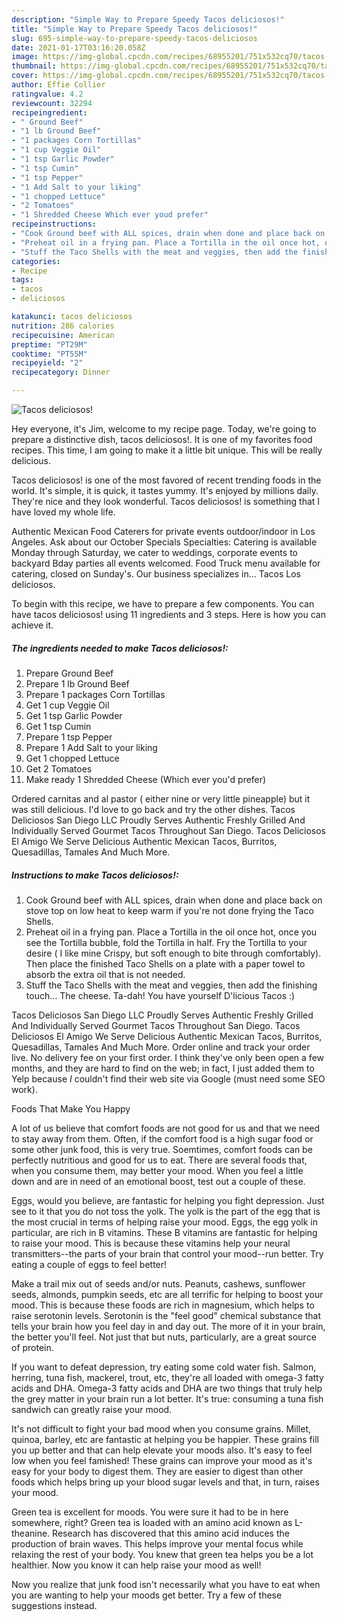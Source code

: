 ```yaml
---
description: "Simple Way to Prepare Speedy Tacos deliciosos!"
title: "Simple Way to Prepare Speedy Tacos deliciosos!"
slug: 695-simple-way-to-prepare-speedy-tacos-deliciosos
date: 2021-01-17T03:16:20.058Z
image: https://img-global.cpcdn.com/recipes/68955201/751x532cq70/tacos-deliciosos-recipe-main-photo.jpg
thumbnail: https://img-global.cpcdn.com/recipes/68955201/751x532cq70/tacos-deliciosos-recipe-main-photo.jpg
cover: https://img-global.cpcdn.com/recipes/68955201/751x532cq70/tacos-deliciosos-recipe-main-photo.jpg
author: Effie Collier
ratingvalue: 4.2
reviewcount: 32294
recipeingredient:
- " Ground Beef"
- "1 lb Ground Beef"
- "1 packages Corn Tortillas"
- "1 cup Veggie Oil"
- "1 tsp Garlic Powder"
- "1 tsp Cumin"
- "1 tsp Pepper"
- "1 Add Salt to your liking"
- "1 chopped Lettuce"
- "2 Tomatoes"
- "1 Shredded Cheese Which ever youd prefer"
recipeinstructions:
- "Cook Ground beef with ALL spices, drain when done and place back on stove top on low heat to keep warm if you&#39;re not done frying the Taco Shells."
- "Preheat oil in a frying pan. Place a Tortilla in the oil once hot, once you see the Tortilla bubble, fold the Tortilla in half. Fry the Tortilla to your desire ( I like mine Crispy, but soft enough to bite through comfortably). Then place the finished Taco Shells on a plate with a paper towel to absorb the extra oil that is not needed."
- "Stuff the Taco Shells with the meat and veggies, then add the finishing touch... The cheese. Ta-dah! You have yourself D&#39;licious Tacos :)"
categories:
- Recipe
tags:
- tacos
- deliciosos

katakunci: tacos deliciosos 
nutrition: 286 calories
recipecuisine: American
preptime: "PT29M"
cooktime: "PT55M"
recipeyield: "2"
recipecategory: Dinner

---
```



![Tacos deliciosos!](https://img-global.cpcdn.com/recipes/68955201/751x532cq70/tacos-deliciosos-recipe-main-photo.jpg)

Hey everyone, it's Jim, welcome to my recipe page. Today, we're going to prepare a distinctive dish, tacos deliciosos!. It is one of my favorites food recipes. This time, I am going to make it a little bit unique. This will be really delicious.

Tacos deliciosos! is one of the most favored of recent trending foods in the world. It's simple, it is quick, it tastes yummy. It's enjoyed by millions daily. They're nice and they look wonderful. Tacos deliciosos! is something that I have loved my whole life.

Authentic Mexican Food Caterers for private events outdoor/indoor in Los Angeles. Ask about our October Specials Specialties: Catering is available Monday through Saturday, we cater to weddings, corporate events to backyard Bday parties all events welcomed. Food Truck menu available for catering, closed on Sunday&#39;s. Our business specializes in… Tacos Los deliciosos.


To begin with this recipe, we have to prepare a few components. You can have tacos deliciosos! using 11 ingredients and 3 steps. Here is how you can achieve it.

<!--inarticleads1-->

##### The ingredients needed to make Tacos deliciosos!:

1. Prepare  Ground Beef
1. Prepare 1 lb Ground Beef
1. Prepare 1 packages Corn Tortillas
1. Get 1 cup Veggie Oil
1. Get 1 tsp Garlic Powder
1. Get 1 tsp Cumin
1. Prepare 1 tsp Pepper
1. Prepare 1 Add Salt to your liking
1. Get 1 chopped Lettuce
1. Get 2 Tomatoes
1. Make ready 1 Shredded Cheese (Which ever you&#39;d prefer)


Ordered carnitas and al pastor ( either nine or very little pineapple) but it was still delicious. I&#39;d love to go back and try the other dishes. Tacos Deliciosos San Diego LLC Proudly Serves Authentic Freshly Grilled And Individually Served Gourmet Tacos Throughout San Diego. Tacos Deliciosos El Amigo We Serve Delicious Authentic Mexican Tacos, Burritos, Quesadillas, Tamales And Much More. 

<!--inarticleads2-->

##### Instructions to make Tacos deliciosos!:

1. Cook Ground beef with ALL spices, drain when done and place back on stove top on low heat to keep warm if you&#39;re not done frying the Taco Shells.
1. Preheat oil in a frying pan. Place a Tortilla in the oil once hot, once you see the Tortilla bubble, fold the Tortilla in half. Fry the Tortilla to your desire ( I like mine Crispy, but soft enough to bite through comfortably). Then place the finished Taco Shells on a plate with a paper towel to absorb the extra oil that is not needed.
1. Stuff the Taco Shells with the meat and veggies, then add the finishing touch... The cheese. Ta-dah! You have yourself D&#39;licious Tacos :)


Tacos Deliciosos San Diego LLC Proudly Serves Authentic Freshly Grilled And Individually Served Gourmet Tacos Throughout San Diego. Tacos Deliciosos El Amigo We Serve Delicious Authentic Mexican Tacos, Burritos, Quesadillas, Tamales And Much More. Order online and track your order live. No delivery fee on your first order. I think they&#39;ve only been open a few months, and they are hard to find on the web; in fact, I just added them to Yelp because *I* couldn&#39;t find their web site via Google (must need some SEO work). 

Foods That Make You Happy


A lot of us believe that comfort foods are not good for us and that we need to stay away from them. Often, if the comfort food is a high sugar food or some other junk food, this is very true. Soemtimes, comfort foods can be perfectly nutritious and good for us to eat. There are several foods that, when you consume them, may better your mood. When you feel a little down and are in need of an emotional boost, test out a couple of these.

Eggs, would you believe, are fantastic for helping you fight depression. Just see to it that you do not toss the yolk. The yolk is the part of the egg that is the most crucial in terms of helping raise your mood. Eggs, the egg yolk in particular, are rich in B vitamins. These B vitamins are fantastic for helping to raise your mood. This is because these vitamins help your neural transmitters--the parts of your brain that control your mood--run better. Try eating a couple of eggs to feel better!

Make a trail mix out of seeds and/or nuts. Peanuts, cashews, sunflower seeds, almonds, pumpkin seeds, etc are all terrific for helping to boost your mood. This is because these foods are rich in magnesium, which helps to raise serotonin levels. Serotonin is the "feel good" chemical substance that tells your brain how you feel day in and day out. The more of it in your brain, the better you'll feel. Not just that but nuts, particularly, are a great source of protein.

If you want to defeat depression, try eating some cold water fish. Salmon, herring, tuna fish, mackerel, trout, etc, they're all loaded with omega-3 fatty acids and DHA. Omega-3 fatty acids and DHA are two things that truly help the grey matter in your brain run a lot better. It's true: consuming a tuna fish sandwich can greatly raise your mood. 

It's not difficult to fight your bad mood when you consume grains. Millet, quinoa, barley, etc are fantastic at helping you be happier. These grains fill you up better and that can help elevate your moods also. It's easy to feel low when you feel famished! These grains can improve your mood as it's easy for your body to digest them. They are easier to digest than other foods which helps bring up your blood sugar levels and that, in turn, raises your mood.

Green tea is excellent for moods. You were sure it had to be in here somewhere, right? Green tea is loaded with an amino acid known as L-theanine. Research has discovered that this amino acid induces the production of brain waves. This helps improve your mental focus while relaxing the rest of your body. You knew that green tea helps you be a lot healthier. Now you know it can help raise your mood as well!

Now you realize that junk food isn't necessarily what you have to eat when you are wanting to help your moods get better. Try  a few  of  these  suggestions  instead.

